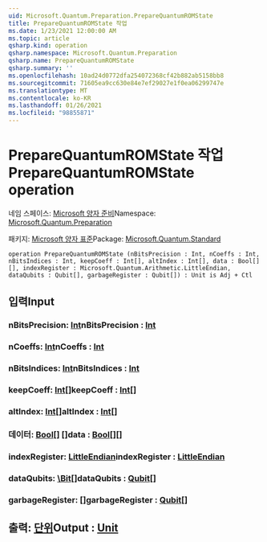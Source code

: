 ```yaml
---
uid: Microsoft.Quantum.Preparation.PrepareQuantumROMState
title: PrepareQuantumROMState 작업
ms.date: 1/23/2021 12:00:00 AM
ms.topic: article
qsharp.kind: operation
qsharp.namespace: Microsoft.Quantum.Preparation
qsharp.name: PrepareQuantumROMState
qsharp.summary: ''
ms.openlocfilehash: 10ad24d0772dfa254072368cf42b882ab5158bb8
ms.sourcegitcommit: 71605ea9cc630e84e7ef29027e1f0ea06299747e
ms.translationtype: MT
ms.contentlocale: ko-KR
ms.lasthandoff: 01/26/2021
ms.locfileid: "98855871"
---
```

# <a name="preparequantumromstate-operation"></a><span data-ttu-id="c0f3b-102">PrepareQuantumROMState 작업</span><span class="sxs-lookup"><span data-stu-id="c0f3b-102">PrepareQuantumROMState operation</span></span>

<span data-ttu-id="c0f3b-103">네임 스페이스: [Microsoft 양자 준비](xref:Microsoft.Quantum.Preparation)</span><span class="sxs-lookup"><span data-stu-id="c0f3b-103">Namespace: [Microsoft.Quantum.Preparation](xref:Microsoft.Quantum.Preparation)</span></span>

<span data-ttu-id="c0f3b-104">패키지: [Microsoft 양자 표준](https://nuget.org/packages/Microsoft.Quantum.Standard)</span><span class="sxs-lookup"><span data-stu-id="c0f3b-104">Package: [Microsoft.Quantum.Standard](https://nuget.org/packages/Microsoft.Quantum.Standard)</span></span>




```qsharp
operation PrepareQuantumROMState (nBitsPrecision : Int, nCoeffs : Int, nBitsIndices : Int, keepCoeff : Int[], altIndex : Int[], data : Bool[][], indexRegister : Microsoft.Quantum.Arithmetic.LittleEndian, dataQubits : Qubit[], garbageRegister : Qubit[]) : Unit is Adj + Ctl
```


## <a name="input"></a><span data-ttu-id="c0f3b-105">입력</span><span class="sxs-lookup"><span data-stu-id="c0f3b-105">Input</span></span>

### <a name="nbitsprecision--int"></a><span data-ttu-id="c0f3b-106">nBitsPrecision: [Int](xref:microsoft.quantum.lang-ref.int)</span><span class="sxs-lookup"><span data-stu-id="c0f3b-106">nBitsPrecision : [Int](xref:microsoft.quantum.lang-ref.int)</span></span>




### <a name="ncoeffs--int"></a><span data-ttu-id="c0f3b-107">nCoeffs: [Int](xref:microsoft.quantum.lang-ref.int)</span><span class="sxs-lookup"><span data-stu-id="c0f3b-107">nCoeffs : [Int](xref:microsoft.quantum.lang-ref.int)</span></span>




### <a name="nbitsindices--int"></a><span data-ttu-id="c0f3b-108">nBitsIndices: [Int](xref:microsoft.quantum.lang-ref.int)</span><span class="sxs-lookup"><span data-stu-id="c0f3b-108">nBitsIndices : [Int](xref:microsoft.quantum.lang-ref.int)</span></span>




### <a name="keepcoeff--int"></a><span data-ttu-id="c0f3b-109">keepCoeff: [Int](xref:microsoft.quantum.lang-ref.int)[]</span><span class="sxs-lookup"><span data-stu-id="c0f3b-109">keepCoeff : [Int](xref:microsoft.quantum.lang-ref.int)[]</span></span>




### <a name="altindex--int"></a><span data-ttu-id="c0f3b-110">altIndex: [Int](xref:microsoft.quantum.lang-ref.int)[]</span><span class="sxs-lookup"><span data-stu-id="c0f3b-110">altIndex : [Int](xref:microsoft.quantum.lang-ref.int)[]</span></span>




### <a name="data--bool"></a><span data-ttu-id="c0f3b-111">데이터: [Bool](xref:microsoft.quantum.lang-ref.bool)[] []</span><span class="sxs-lookup"><span data-stu-id="c0f3b-111">data : [Bool](xref:microsoft.quantum.lang-ref.bool)[][]</span></span>




### <a name="indexregister--littleendian"></a><span data-ttu-id="c0f3b-112">indexRegister: [LittleEndian](xref:Microsoft.Quantum.Arithmetic.LittleEndian)</span><span class="sxs-lookup"><span data-stu-id="c0f3b-112">indexRegister : [LittleEndian](xref:Microsoft.Quantum.Arithmetic.LittleEndian)</span></span>




### <a name="dataqubits--qubit"></a><span data-ttu-id="c0f3b-113">dataQubits: [\Bit](xref:microsoft.quantum.lang-ref.qubit)[]</span><span class="sxs-lookup"><span data-stu-id="c0f3b-113">dataQubits : [Qubit](xref:microsoft.quantum.lang-ref.qubit)[]</span></span>




### <a name="garbageregister--qubit"></a><span data-ttu-id="c0f3b-114">garbageRegister: [](xref:microsoft.quantum.lang-ref.qubit)[]</span><span class="sxs-lookup"><span data-stu-id="c0f3b-114">garbageRegister : [Qubit](xref:microsoft.quantum.lang-ref.qubit)[]</span></span>





## <a name="output--unit"></a><span data-ttu-id="c0f3b-115">출력: [단위](xref:microsoft.quantum.lang-ref.unit)</span><span class="sxs-lookup"><span data-stu-id="c0f3b-115">Output : [Unit](xref:microsoft.quantum.lang-ref.unit)</span></span>

